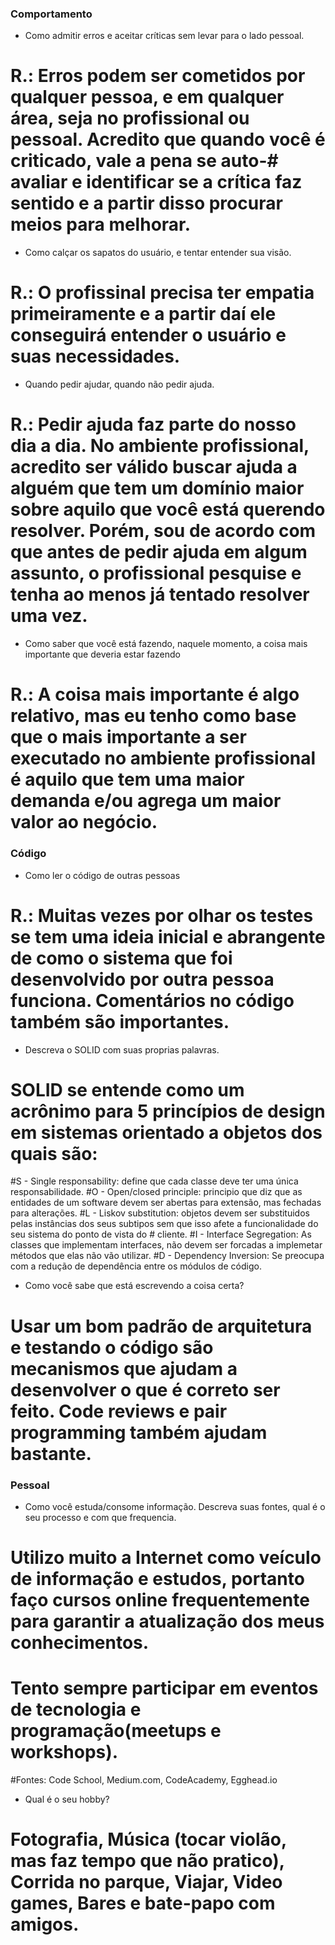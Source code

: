### Comportamento
- Como admitir erros e aceitar críticas sem levar para o lado pessoal.

# R.: Erros podem ser cometidos por qualquer pessoa, e em qualquer área, seja no profissional ou pessoal. Acredito que quando você é criticado, vale a pena se auto-#   avaliar e identificar se a crítica faz sentido e a partir disso procurar meios para melhorar.

- Como calçar os sapatos do usuário, e tentar entender sua visão.

# R.: O profissinal precisa ter empatia primeiramente e a partir daí ele conseguirá entender o usuário e suas necessidades.
 
- Quando pedir ajudar, quando não pedir ajuda.

# R.: Pedir ajuda faz parte do nosso dia a dia. No ambiente profissional, acredito ser válido buscar ajuda a alguém que tem um domínio maior sobre aquilo que você está querendo resolver. Porém, sou de acordo com que antes de pedir ajuda em algum assunto, o profissional pesquise e tenha ao menos já tentado resolver uma vez.

- Como saber que você está fazendo, naquele momento, a coisa mais importante que deveria estar fazendo

# R.: A coisa mais importante é algo relativo, mas eu tenho como base que o mais importante a ser executado no ambiente profissional é aquilo que tem uma maior demanda e/ou agrega um maior valor ao negócio.

### Código
- Como ler o código de outras pessoas

# R.: Muitas vezes por olhar os testes se tem uma ideia inicial e abrangente de como o sistema que foi desenvolvido por outra pessoa funciona. Comentários no código também são importantes.

- Descreva o SOLID com suas proprias palavras.
# SOLID se entende como um acrônimo para 5 princípios de design em sistemas orientado a objetos dos quais são:

#S - Single responsability: define que cada classe deve ter uma única responsabilidade.
#O - Open/closed principle: principio que diz que as entidades de um software devem ser abertas para extensão, mas fechadas para alterações.
#L - Liskov substitution: objetos devem ser substituidos pelas instâncias dos seus subtipos sem que isso afete a funcionalidade do seu sistema do ponto de vista do #   cliente.
#I - Interface Segregation: As classes que implementam interfaces, não devem ser forcadas a implemetar métodos que elas não vão utilizar.
#D - Dependency Inversion: Se preocupa com a redução de dependência entre os módulos de código.

- Como você sabe que está escrevendo a coisa certa?

# Usar um bom padrão de arquitetura e testando o código são mecanismos que ajudam a desenvolver o que é correto ser feito. Code reviews e pair programming também ajudam bastante. 

### Pessoal
- Como você estuda/consome informação. Descreva suas fontes, qual é o seu processo e com que frequencia.

# Utilizo muito a Internet como veículo de informação e estudos, portanto faço cursos online frequentemente para garantir a atualização dos meus conhecimentos.
# Tento sempre participar em eventos de tecnologia e programação(meetups e workshops).

#Fontes: Code School, Medium.com, CodeAcademy, Egghead.io

- Qual é o seu hobby?

# Fotografia, Música (tocar violão, mas faz tempo que não pratico), Corrida no parque, Viajar, Video games, Bares e bate-papo com amigos.
